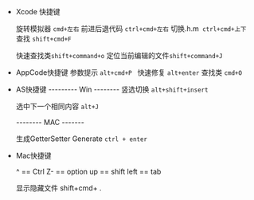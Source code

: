- Xcode 快捷键

  旋转模拟器 `cmd+左右`
  前进后退代码 `ctrl+cmd+左右`
  切换.h.m` ctrl+cmd+上下`
  查找 `shift+cmd+F`

   快速查找类`shift+command+o`
   定位当前编辑的文件`shift+command+J`

  

- AppCode快捷键
  参数提示 `alt+cmd+P `
  快速修复 `alt+enter`
  查找类 `cmd+O`

  

- AS快捷键
  ---------   Win    --------
  竖选切换 `alt+shift+insert`

  选中下一个相同内容 `alt+J`

  --------    MAC    -------

  生成GetterSetter Generate `ctrl + enter`

- Mac快捷键

  ^ == Ctrl
  Z- == option
  up == shift
  left == tab

  显示隐藏文件 shift+cmd+ .

  